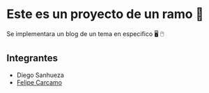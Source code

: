 # Este es un proyecto de un ramo 📝

Se implementara un blog de un tema en especifico 🖥️ 🖱️

## Integrantes

- Diego Sanhueza
- [Felipe Carcamo](https://github.com/FeLipe-133)

